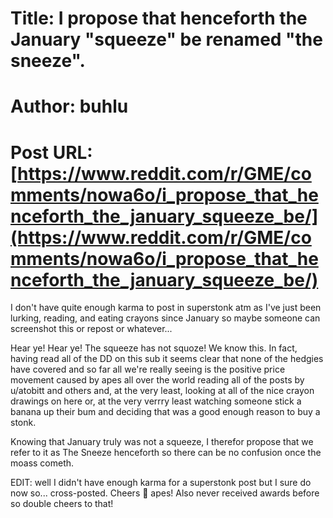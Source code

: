# Title: I propose that henceforth the January "squeeze" be renamed "the sneeze".
# Author: buhlu
# Post URL: [https://www.reddit.com/r/GME/comments/nowa6o/i_propose_that_henceforth_the_january_squeeze_be/](https://www.reddit.com/r/GME/comments/nowa6o/i_propose_that_henceforth_the_january_squeeze_be/)


I don't have quite enough karma to post in superstonk atm as I've just been lurking, reading, and eating crayons since January so maybe someone can screenshot this or repost or whatever...

Hear ye! Hear ye! The squeeze has not squoze! We know this. In fact, having read all of the DD on this sub it seems clear that none of the hedgies have covered and so far all we're really seeing is the positive price movement caused by apes all over the world reading all of the posts by u/atobitt and others and, at the very least, looking at all of the nice crayon drawings on here or, at the very verrry least watching someone stick a banana up their bum and deciding that was a good enough reason to buy a stonk. 


Knowing that January truly was not a squeeze,  I therefor propose that we refer to it as The Sneeze henceforth so there can be no confusion once the moass cometh.

EDIT: well I didn't have enough karma for a superstonk post but I sure do now so... cross-posted.   Cheers 🍻 apes! Also never received awards before so double cheers to that!